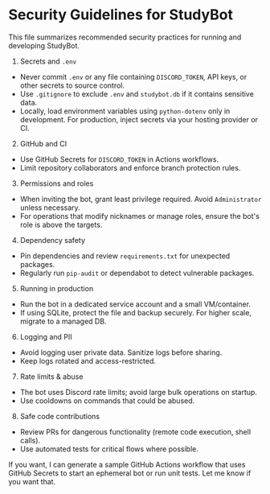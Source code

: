 # Security Guidelines for StudyBot

This file summarizes recommended security practices for running and developing StudyBot.

1. Secrets and `.env`
- Never commit `.env` or any file containing `DISCORD_TOKEN`, API keys, or other secrets to source control.
- Use `.gitignore` to exclude `.env` and `studybot.db` if it contains sensitive data.
- Locally, load environment variables using `python-dotenv` only in development. For production, inject secrets via your hosting provider or CI.

2. GitHub and CI
- Use GitHub Secrets for `DISCORD_TOKEN` in Actions workflows.
- Limit repository collaborators and enforce branch protection rules.

3. Permissions and roles
- When inviting the bot, grant least privilege required. Avoid `Administrator` unless necessary.
- For operations that modify nicknames or manage roles, ensure the bot's role is above the targets.

4. Dependency safety
- Pin dependencies and review `requirements.txt` for unexpected packages.
- Regularly run `pip-audit` or dependabot to detect vulnerable packages.

5. Running in production
- Run the bot in a dedicated service account and a small VM/container.
- If using SQLite, protect the file and backup securely. For higher scale, migrate to a managed DB.

6. Logging and PII
- Avoid logging user private data. Sanitize logs before sharing.
- Keep logs rotated and access-restricted.

7. Rate limits & abuse
- The bot uses Discord rate limits; avoid large bulk operations on startup.
- Use cooldowns on commands that could be abused.

8. Safe code contributions
- Review PRs for dangerous functionality (remote code execution, shell calls).
- Use automated tests for critical flows where possible.


If you want, I can generate a sample GitHub Actions workflow that uses GitHub Secrets to start an ephemeral bot or run unit tests. Let me know if you want that.
